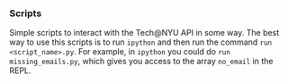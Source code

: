 ### Scripts

Simple scripts to interact with the Tech@NYU API in some way. The best way to use this scripts is to run `ipython` and then run the command `run <script_name>.py`. For example, in `ipython` you could do `run missing_emails.py`, which gives you access to the array `no_email` in the REPL.
